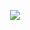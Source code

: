 <p align="center">
<img align="center" src="https://github-readme-stats.vercel.app/api?username=jsavargas&theme=dark">
</p>
